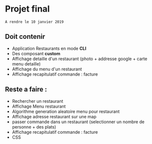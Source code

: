 # Projet final

```
A rendre le 10 janvier 2019
```

## Doit contenir 

* Application Restaurants en mode **CLI**
* Des composant **custom**
* Affichage detaille d'un restaurant (photo + addresse google + carte menu detaille)
* Affichage du menu d'un restaurant
* Affichage recapitulatif commande : facture 

## Reste a faire : 
 
* Rechercher un restaurant
* Affichage Menu restaurant 
* Algorithme generation aleatoire menu pour restaurant
* Affichage adresse restaurant sur une map
* passer commande dans un restaurant (selectionner un nombre de personne + des plats)
* Affichage recapitulatif commande : facture 
* CSS 

